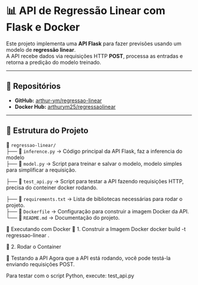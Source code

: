 # 📊 API de Regressão Linear com Flask e Docker

Este projeto implementa uma **API Flask** para fazer previsões usando um modelo de **regressão linear**.  
A API recebe dados via requisições HTTP **POST**, processa as entradas e retorna a predição do modelo treinado.

---

## 🚀 **Repositórios**
- **GitHub:** [arthur-ym/regressao-linear](https://github.com/arthur-ym/regressao-linear)  
- **Docker Hub:** [arthurym25/regressaolinear](https://hub.docker.com/repository/docker/arthurym25/regressaolinear/general)

---

## 📂 **Estrutura do Projeto**
📁 `regressao-linear/`  
├── 📄 `inference.py` → Código principal da API Flask, faz a inferencia do modelo  
├── 📄 `model.py` → Script para treinar e salvar o modelo, modelo simples para simplificar a requisição.

├── 📄 `test_api.py` → Script para testar a API fazendo requisições HTTP, precisa do conteiner docker rodando.

├── 📄 `requirements.txt` → Lista de bibliotecas necessárias para rodar o projeto.  
├── 📄 `Dockerfile` → Configuração para construir a imagem Docker da API.  
└── 📄 `README.md` → Documentação do projeto.  


🐳 Executando com Docker
🔹 1. Construir a Imagem Docker
docker build -t regressao-linear .

🔹 2. Rodar o Container

📌 Testando a API
Agora que a API está rodando, você pode testá-la enviando requisições POST.

Para testar com o script Python, execute:
test_api.py
